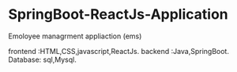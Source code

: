 # SpringBoot-ReactJs-Application

Emoloyee managrment appliaction (ems)

frontend :HTML,CSS,javascript,ReactJs.
backend :Java,SpringBoot.
Database: sql,Mysql.
